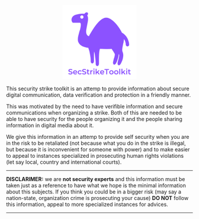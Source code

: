 <div align="center">
    <img width="200px" src="logo.png">
</div>

This security strike toolkit is an attemp to provide information about secure
digital communication, data verification and protection in a friendly manner.

This was motivated by the need to have verifible information and secure
communications when organizing a strike. Both of this are needed to be able to
have security for the people organizing it and the people sharing information
in digital media about it.

We give this information in an attemp to provide self security when you are in
the risk to be retaliated (not because what you do in the strike is illegal, but
because it is inconvenient for someone with power) and to make easier to appeal
to instances specialized in prosecuting human rights violations (let say local,
country and international courts).

---

**DISCLARIMER:** we are **not security experts** and this information must
be taken just as a reference to have what we hope is the minimal information
about this subjects. If you think you could be in a bigger risk (may say a
nation-state, organization crime is prosecuting your cause) **DO NOT** follow
this information, appeal to more specialized instances for advices.

---


